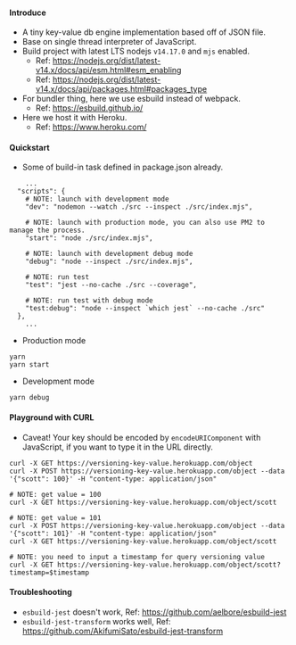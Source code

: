 #### Introduce
- A tiny key-value db engine implementation based off of JSON file.
- Base on single thread interpreter of JavaScript.
- Build project with latest LTS nodejs `v14.17.0` and `mjs` enabled.
  - Ref: https://nodejs.org/dist/latest-v14.x/docs/api/esm.html#esm_enabling
  - Ref: https://nodejs.org/dist/latest-v14.x/docs/api/packages.html#packages_type
- For bundler thing, here we use esbuild instead of webpack.
  - Ref: https://esbuild.github.io/
- Here we host it with Heroku.
  - Ref: https://www.heroku.com/

#### Quickstart
- Some of build-in task defined in package.json already.
```
    ...
  "scripts": {
    # NOTE: launch with development mode
    "dev": "nodemon --watch ./src --inspect ./src/index.mjs",

    # NOTE: launch with production mode, you can also use PM2 to manage the process.
    "start": "node ./src/index.mjs",

    # NOTE: launch with development debug mode
    "debug": "node --inspect ./src/index.mjs",

    # NOTE: run test
    "test": "jest --no-cache ./src --coverage",

    # NOTE: run test with debug mode
    "test:debug": "node --inspect `which jest` --no-cache ./src"
  },
    ...
```

- Production mode
```
yarn
yarn start
```
- Development mode

```
yarn debug
```

#### Playground with CURL
- Caveat! Your key should be encoded by `encodeURIComponent` with JavaScript, if you want to type it in the URL directly.
```
curl -X GET https://versioning-key-value.herokuapp.com/object
curl -X POST https://versioning-key-value.herokuapp.com/object --data '{"scott": 100}' -H "content-type: application/json"

# NOTE: get value = 100
curl -X GET https://versioning-key-value.herokuapp.com/object/scott

# NOTE: get value = 101
curl -X POST https://versioning-key-value.herokuapp.com/object --data '{"scott": 101}' -H "content-type: application/json"
curl -X GET https://versioning-key-value.herokuapp.com/object/scott

# NOTE: you need to input a timestamp for query versioning value
curl -X GET https://versioning-key-value.herokuapp.com/object/scott?timestamp=$timestamp
```

#### Troubleshooting
- `esbuild-jest` doesn't work, Ref: https://github.com/aelbore/esbuild-jest
- `esbuild-jest-transform` works well, Ref: https://github.com/AkifumiSato/esbuild-jest-transform
